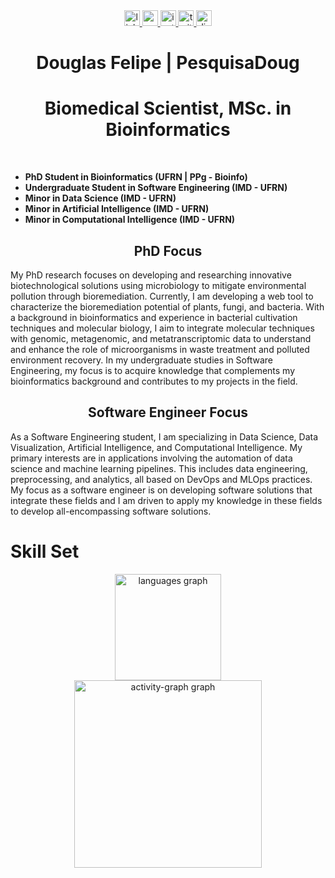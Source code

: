 <div align="center">
  <a href="https://www.linkedin.com/in/douglas-feliipe/" target="_blank">
    <img src="https://img.shields.io/static/v1?message=LinkedIn&logo=linkedin&label=&color=0077B5&logoColor=white&labelColor=&style=for-the-badge" height="25" alt="linkedin logo"  />
  </a>
  <a href="dougbti2022@gmail.com" target="_blank">
    <img src="https://img.shields.io/static/v1?message=Gmail&logo=gmail&label=&color=D14836&logoColor=white&labelColor=&style=for-the-badge" height="25" alt="gmail logo"  />
  </a>
  <a href="https://www.instagram.com/pesquisadoug/" target="_blank">
    <img src="https://img.shields.io/static/v1?message=Instagram&logo=instagram&label=&color=E4405F&logoColor=white&labelColor=&style=for-the-badge" height="25" alt="instagram logo"  />
  </a>
  <a href="https://x.com/PesquisaDoug" target="_blank">
    <img src="https://img.shields.io/static/v1?message=Twitter&logo=twitter&label=&color=1DA1F2&logoColor=white&labelColor=&style=for-the-badge" height="25" alt="twitter logo"  />
  </a>
  <a href="dougfeliipe" target="_blank">
    <img src="https://img.shields.io/static/v1?message=Discord&logo=discord&label=&color=7289DA&logoColor=white&labelColor=&style=for-the-badge" height="25" alt="discord logo"  />
  </a>
</div>


<h1 align="center">Douglas Felipe | PesquisaDoug</h1>
<h1 align="center">Biomedical Scientist, MSc. in Bioinformatics</h2>
<br clear="both">



- **PhD Student in Bioinformatics (UFRN | PPg - Bioinfo)** 
- **Undergraduate Student in Software Engineering (IMD - UFRN)**
- **Minor in Data Science (IMD - UFRN)** 
- **Minor in Artificial Intelligence (IMD - UFRN)**
- **Minor in Computational Intelligence (IMD - UFRN)**

<h2 align="center">PhD Focus</h2>

My PhD research focuses on developing and researching innovative biotechnological solutions using microbiology to mitigate environmental pollution through bioremediation. Currently, I am developing a web tool to characterize the bioremediation potential of plants, fungi, and bacteria. With a background in bioinformatics and experience in bacterial cultivation techniques and molecular biology, I aim to integrate molecular techniques with genomic, metagenomic, and metatranscriptomic data to understand and enhance the role of microorganisms in waste treatment and polluted environment recovery. In my undergraduate studies in Software Engineering, my focus is to acquire knowledge that complements my bioinformatics background and contributes to my projects in the field.

<h2 align="center">Software Engineer Focus</h2>

As a Software Engineering student, I am specializing in Data Science, Data Visualization, Artificial Intelligence, and Computational Intelligence. My primary interests are in applications involving the automation of data science and machine learning pipelines. This includes data engineering, preprocessing, and analytics, all based on DevOps and MLOps practices. My focus as a software engineer is on developing software solutions that integrate these fields and I am driven to apply my knowledge in these fields to develop all-encompassing software solutions.



<h1 align="left">Skill Set</h1>

<div align="center">
  <img src="https://github-readme-stats.vercel.app/api/top-langs?username=dougfelipe&locale=en&hide_title=true&layout=compact&card_width=320&langs_count=10&theme=dracula&hide_border=false&order=2" height="170" alt="languages graph" /> <br>
  <img src="https://github-readme-activity-graph.vercel.app/graph?username=dougfelipe&radius=16&theme=react&area=true&order=5" height="300" alt="activity-graph graph"  />
</div>

###


